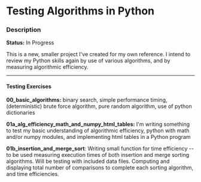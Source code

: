 # Testing Algorithms in Python

### Description
**Status:** In Progress

This is a new, smaller project I've created for my own reference. I intend to review my Python skills again by use of various algorithms, and by measuring algorithmic efficiency.

---

#### Testing Exercises

**00_basic_algorithms:** binary search, simple performance timing, (deterministic) brute force algorithm, pure random algorithm, use of python dictionaries

**01a_alg_efficiency_math_and_numpy_html_tables:** I'm writing something to test my basic understanding of algorithmic efficiency, python with math and/or numpy modules, and implementing html tables in a Python program

**01b_insertion_and_merge_sort**: Writing small function for time efficiency -- to be used measuring execution times of both insertion and merge sorting algorithms. Will be testing with included data files. Computing and displaying total number of comparisons to complete each sorting algorithm, and time efficiencies. 